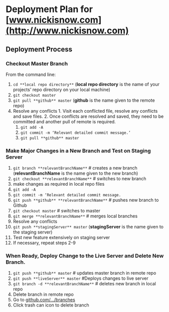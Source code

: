 # Deployment Plan for [www.nickisnow.com](http://www.nickisnow.com)

## Deployment Process

### Checkout Master Branch

From the command line:

1. `cd **local repo directory**`
   (**local repo directory** is the name of your projects' repo directory on your local machine)
2. `git checkout master`
3. `git pull **github** master`
   (**github** is the name given to the remote repo)
  1. Resolve any conflicts
    1.  Visit each conflicted file, resolve any conflicts and save files.
    2.  Once conflicts are resolved and saved, they need to be committed and another pull of remote is required.
      1.  `git add -A`
      2.  `git commit -m ‘Relevant detailed commit message.’`
      3.  `git pull **github** master`

### Make Major Changes in a New Branch and Test on Staging Server

1. `git branch **relevantBranchName**`  # creates a new branch
  (**relevantBranchName** is the name given to the new branch)
2. `git checkout **relevantBranchName**`  # switches to new branch
3. make changes as required in local repo files
4. `git add -A`
5. `git commit -m ‘Relevant detailed commit message.`
6. `git push **github** **relevantBranchName**`  # pushes new branch to Github
7. `git checkout master` # switches to master
8. `git merge **relevantBranchName**`  # merges local branches
  1. Resolve any conflicts
8. `git push **stagingServer** master`
  (**stagingServer** is the name given to the staging server)
9. Test new feature extensively on staging server
10. If necessary, repeat steps 2-9

###  When Ready, Deploy Change to the Live Server and Delete New Branch.
1. `git push **github** master`  # updates master branch in remote repo
2. `git push **liveServer** master` #Deploys changes to live server
3. `git branch -d **relevantBranchName**`  # deletes new branch in local repo
4. Delete branch in remote repo
  1. Go to [github.com/.../branches](https://github.com/NickiSnow/portfolioProduction/branches)
  2. Click trash can icon to delete branch